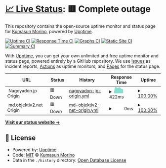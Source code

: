 # [📈 Live Status](https://Neustrashimy.github.io/upptime): <!--live status--> **🟥 Complete outage**

This repository contains the open-source uptime monitor and status page for [Kumasun Morino](https://Neustrashimy.github.io/upptime), powered by [Upptime](https://github.com/upptime/upptime).

[![Uptime CI](https://github.com/koj-co/upptime/workflows/Uptime%20CI/badge.svg)](https://github.com/koj-co/upptime/actions?query=workflow%3A%22Uptime+CI%22)
[![Response Time CI](https://github.com/koj-co/upptime/workflows/Response%20Time%20CI/badge.svg)](https://github.com/koj-co/upptime/actions?query=workflow%3A%22Response+Time+CI%22)
[![Graphs CI](https://github.com/koj-co/upptime/workflows/Graphs%20CI/badge.svg)](https://github.com/koj-co/upptime/actions?query=workflow%3A%22Graphs+CI%22)
[![Static Site CI](https://github.com/koj-co/upptime/workflows/Static%20Site%20CI/badge.svg)](https://github.com/koj-co/upptime/actions?query=workflow%3A%22Static+Site+CI%22)
[![Summary CI](https://github.com/koj-co/upptime/workflows/Summary%20CI/badge.svg)](https://github.com/koj-co/upptime/actions?query=workflow%3A%22Summary+CI%22)

With [Upptime](https://upptime.js.org), you can get your own unlimited and free uptime monitor and status page, powered entirely by a GitHub repository. We use [Issues](https://github.com/Neustrashimy/upptime/issues) as incident reports, [Actions](https://github.com/Neustrashimy/upptime/actions) as uptime monitors, and [Pages](https://Neustrashimy.github.io/upptime) for the status page.

<!--start: status pages-->
<!-- This summary is generated by Upptime (https://github.com/upptime/upptime) -->
<!-- Do not edit this manually, your changes will be overwritten -->
<!-- prettier-ignore -->
| URL | Status | History | Response Time | Uptime |
| --- | ------ | ------- | ------------- | ------ |
| <img alt="" src="https://favicons.githubusercontent.com/null" height="13"> Nagoyadon.jp Origin | 🟥 Down | [nagoyadon-jp-origin.yml](https://github.com/Neustrashimy/upptime/commits/HEAD/history/nagoyadon-jp-origin.yml) | <details><summary><img alt="Response time graph" src="./graphs/nagoyadon-jp-origin/response-time-week.png" height="20"> 422ms</summary><br><a href="https://Neustrashimy.github.io/upptime/history/nagoyadon-jp-origin"><img alt="Response time 442" src="https://img.shields.io/endpoint?url=https%3A%2F%2Fraw.githubusercontent.com%2FNeustrashimy%2Fupptime%2FHEAD%2Fapi%2Fnagoyadon-jp-origin%2Fresponse-time.json"></a><br><a href="https://Neustrashimy.github.io/upptime/history/nagoyadon-jp-origin"><img alt="24-hour response time 334" src="https://img.shields.io/endpoint?url=https%3A%2F%2Fraw.githubusercontent.com%2FNeustrashimy%2Fupptime%2FHEAD%2Fapi%2Fnagoyadon-jp-origin%2Fresponse-time-day.json"></a><br><a href="https://Neustrashimy.github.io/upptime/history/nagoyadon-jp-origin"><img alt="7-day response time 422" src="https://img.shields.io/endpoint?url=https%3A%2F%2Fraw.githubusercontent.com%2FNeustrashimy%2Fupptime%2FHEAD%2Fapi%2Fnagoyadon-jp-origin%2Fresponse-time-week.json"></a><br><a href="https://Neustrashimy.github.io/upptime/history/nagoyadon-jp-origin"><img alt="30-day response time 388" src="https://img.shields.io/endpoint?url=https%3A%2F%2Fraw.githubusercontent.com%2FNeustrashimy%2Fupptime%2FHEAD%2Fapi%2Fnagoyadon-jp-origin%2Fresponse-time-month.json"></a><br><a href="https://Neustrashimy.github.io/upptime/history/nagoyadon-jp-origin"><img alt="1-year response time 376" src="https://img.shields.io/endpoint?url=https%3A%2F%2Fraw.githubusercontent.com%2FNeustrashimy%2Fupptime%2FHEAD%2Fapi%2Fnagoyadon-jp-origin%2Fresponse-time-year.json"></a></details> | <details><summary><a href="https://Neustrashimy.github.io/upptime/history/nagoyadon-jp-origin">100.00%</a></summary><a href="https://Neustrashimy.github.io/upptime/history/nagoyadon-jp-origin"><img alt="All-time uptime 99.63%" src="https://img.shields.io/endpoint?url=https%3A%2F%2Fraw.githubusercontent.com%2FNeustrashimy%2Fupptime%2FHEAD%2Fapi%2Fnagoyadon-jp-origin%2Fuptime.json"></a><br><a href="https://Neustrashimy.github.io/upptime/history/nagoyadon-jp-origin"><img alt="24-hour uptime 100.00%" src="https://img.shields.io/endpoint?url=https%3A%2F%2Fraw.githubusercontent.com%2FNeustrashimy%2Fupptime%2FHEAD%2Fapi%2Fnagoyadon-jp-origin%2Fuptime-day.json"></a><br><a href="https://Neustrashimy.github.io/upptime/history/nagoyadon-jp-origin"><img alt="7-day uptime 100.00%" src="https://img.shields.io/endpoint?url=https%3A%2F%2Fraw.githubusercontent.com%2FNeustrashimy%2Fupptime%2FHEAD%2Fapi%2Fnagoyadon-jp-origin%2Fuptime-week.json"></a><br><a href="https://Neustrashimy.github.io/upptime/history/nagoyadon-jp-origin"><img alt="30-day uptime 100.00%" src="https://img.shields.io/endpoint?url=https%3A%2F%2Fraw.githubusercontent.com%2FNeustrashimy%2Fupptime%2FHEAD%2Fapi%2Fnagoyadon-jp-origin%2Fuptime-month.json"></a><br><a href="https://Neustrashimy.github.io/upptime/history/nagoyadon-jp-origin"><img alt="1-year uptime 99.50%" src="https://img.shields.io/endpoint?url=https%3A%2F%2Fraw.githubusercontent.com%2FNeustrashimy%2Fupptime%2FHEAD%2Fapi%2Fnagoyadon-jp-origin%2Fuptime-year.json"></a></details>
| <img alt="" src="https://favicons.githubusercontent.com/null" height="13"> md.objektiv2.net Origin | 🟥 Down | [md-objektiv2-net-origin.yml](https://github.com/Neustrashimy/upptime/commits/HEAD/history/md-objektiv2-net-origin.yml) | <details><summary><img alt="Response time graph" src="./graphs/md-objektiv2-net-origin/response-time-week.png" height="20"> 0ms</summary><br><a href="https://Neustrashimy.github.io/upptime/history/md-objektiv2-net-origin"><img alt="Response time 697" src="https://img.shields.io/endpoint?url=https%3A%2F%2Fraw.githubusercontent.com%2FNeustrashimy%2Fupptime%2FHEAD%2Fapi%2Fmd-objektiv2-net-origin%2Fresponse-time.json"></a><br><a href="https://Neustrashimy.github.io/upptime/history/md-objektiv2-net-origin"><img alt="24-hour response time 0" src="https://img.shields.io/endpoint?url=https%3A%2F%2Fraw.githubusercontent.com%2FNeustrashimy%2Fupptime%2FHEAD%2Fapi%2Fmd-objektiv2-net-origin%2Fresponse-time-day.json"></a><br><a href="https://Neustrashimy.github.io/upptime/history/md-objektiv2-net-origin"><img alt="7-day response time 0" src="https://img.shields.io/endpoint?url=https%3A%2F%2Fraw.githubusercontent.com%2FNeustrashimy%2Fupptime%2FHEAD%2Fapi%2Fmd-objektiv2-net-origin%2Fresponse-time-week.json"></a><br><a href="https://Neustrashimy.github.io/upptime/history/md-objektiv2-net-origin"><img alt="30-day response time 0" src="https://img.shields.io/endpoint?url=https%3A%2F%2Fraw.githubusercontent.com%2FNeustrashimy%2Fupptime%2FHEAD%2Fapi%2Fmd-objektiv2-net-origin%2Fresponse-time-month.json"></a><br><a href="https://Neustrashimy.github.io/upptime/history/md-objektiv2-net-origin"><img alt="1-year response time 380" src="https://img.shields.io/endpoint?url=https%3A%2F%2Fraw.githubusercontent.com%2FNeustrashimy%2Fupptime%2FHEAD%2Fapi%2Fmd-objektiv2-net-origin%2Fresponse-time-year.json"></a></details> | <details><summary><a href="https://Neustrashimy.github.io/upptime/history/md-objektiv2-net-origin">100.00%</a></summary><a href="https://Neustrashimy.github.io/upptime/history/md-objektiv2-net-origin"><img alt="All-time uptime 98.85%" src="https://img.shields.io/endpoint?url=https%3A%2F%2Fraw.githubusercontent.com%2FNeustrashimy%2Fupptime%2FHEAD%2Fapi%2Fmd-objektiv2-net-origin%2Fuptime.json"></a><br><a href="https://Neustrashimy.github.io/upptime/history/md-objektiv2-net-origin"><img alt="24-hour uptime 100.00%" src="https://img.shields.io/endpoint?url=https%3A%2F%2Fraw.githubusercontent.com%2FNeustrashimy%2Fupptime%2FHEAD%2Fapi%2Fmd-objektiv2-net-origin%2Fuptime-day.json"></a><br><a href="https://Neustrashimy.github.io/upptime/history/md-objektiv2-net-origin"><img alt="7-day uptime 100.00%" src="https://img.shields.io/endpoint?url=https%3A%2F%2Fraw.githubusercontent.com%2FNeustrashimy%2Fupptime%2FHEAD%2Fapi%2Fmd-objektiv2-net-origin%2Fuptime-week.json"></a><br><a href="https://Neustrashimy.github.io/upptime/history/md-objektiv2-net-origin"><img alt="30-day uptime 100.00%" src="https://img.shields.io/endpoint?url=https%3A%2F%2Fraw.githubusercontent.com%2FNeustrashimy%2Fupptime%2FHEAD%2Fapi%2Fmd-objektiv2-net-origin%2Fuptime-month.json"></a><br><a href="https://Neustrashimy.github.io/upptime/history/md-objektiv2-net-origin"><img alt="1-year uptime 98.44%" src="https://img.shields.io/endpoint?url=https%3A%2F%2Fraw.githubusercontent.com%2FNeustrashimy%2Fupptime%2FHEAD%2Fapi%2Fmd-objektiv2-net-origin%2Fuptime-year.json"></a></details>

<!--end: status pages-->

[**Visit our status website →**](https://Neustrashimy.github.io/upptime)

## 📄 License

- Powered by: [Upptime](https://github.com/upptime/upptime)
- Code: [MIT](./LICENSE) © [Kumasun Morino](https://Neustrashimy.github.io/upptime)
- Data in the `./history` directory: [Open Database License](https://opendatacommons.org/licenses/odbl/1-0/)
